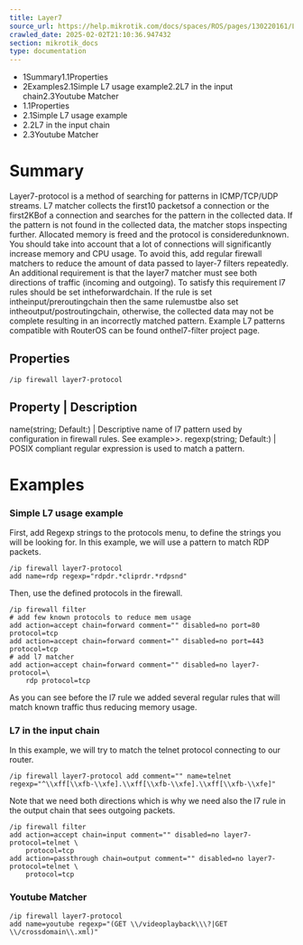 ```yaml
---
title: Layer7
source_url: https://help.mikrotik.com/docs/spaces/ROS/pages/130220161/Layer7,
crawled_date: 2025-02-02T21:10:36.947432
section: mikrotik_docs
type: documentation
---
```


* 1Summary1.1Properties
* 2Examples2.1Simple L7 usage example2.2L7 in the input chain2.3Youtube Matcher
* 1.1Properties
* 2.1Simple L7 usage example
* 2.2L7 in the input chain
* 2.3Youtube Matcher
# Summary
Layer7-protocol is a method of searching for patterns in ICMP/TCP/UDP streams.
L7 matcher collects the first10 packetsof a connection or the first2KBof a connection and searches for the pattern in the collected data. If the pattern is not found in the collected data, the matcher stops inspecting further. Allocated memory is freed and the protocol is consideredunknown. You should take into account that a lot of connections will significantly increase memory and CPU usage. To avoid this, add regular firewall matchers to reduce the amount of data passed to layer-7 filters repeatedly.
An additional requirement is that the layer7 matcher must see both directions of traffic (incoming and outgoing). To satisfy this requirement l7 rules should be set intheforwardchain. If the rule is set intheinput/preroutingchain then the same rulemustbe also set intheoutput/postroutingchain, otherwise, the collected data may not be complete resulting in an incorrectly matched pattern.
Example L7 patterns compatible with RouterOS can be found onthel7-filter project page.
## Properties
```
/ip firewall layer7-protocol
```
Property | Description
----------------------
name(string; Default:) | Descriptive name of l7 pattern used by configuration in firewall rules. See example>>.
regexp(string; Default:) | POSIX compliant regular expression is used to match a pattern.
# Examples
### Simple L7 usage example
First, add Regexp strings to the protocols menu, to define the strings you will be looking for. In this example, we will use a pattern to match RDP packets.
```
/ip firewall layer7-protocol
add name=rdp regexp="rdpdr.*cliprdr.*rdpsnd"
```
Then, use the defined protocols in the firewall.
```
/ip firewall filter
# add few known protocols to reduce mem usage
add action=accept chain=forward comment="" disabled=no port=80 protocol=tcp
add action=accept chain=forward comment="" disabled=no port=443 protocol=tcp
# add l7 matcher
add action=accept chain=forward comment="" disabled=no layer7-protocol=\
    rdp protocol=tcp
```
As you can see before the l7 rule we added several regular rules that will match known traffic thus reducing memory usage.
### L7 in the input chain
In this example, we will try to match the telnet protocol connecting to our router.
```
/ip firewall layer7-protocol add comment="" name=telnet regexp="^\\xff[\\xfb-\\xfe].\\xff[\\xfb-\\xfe].\\xff[\\xfb-\\xfe]"
```
Note that we need both directions which is why we need also the l7 rule in the output chain that sees outgoing packets.
```
/ip firewall filter
add action=accept chain=input comment="" disabled=no layer7-protocol=telnet \
    protocol=tcp
add action=passthrough chain=output comment="" disabled=no layer7-protocol=telnet \
    protocol=tcp
```
### Youtube Matcher
```
/ip firewall layer7-protocol
add name=youtube regexp="(GET \\/videoplayback\\\?|GET \\/crossdomain\\.xml)"
```